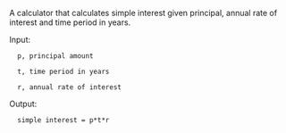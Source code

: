 A calculator that calculates simple interest given principal, annual rate of interest and time period in years.


Input:

      p, principal amount
   
      t, time period in years
   
      r, annual rate of interest
   
Output:

      simple interest = p*t*r
